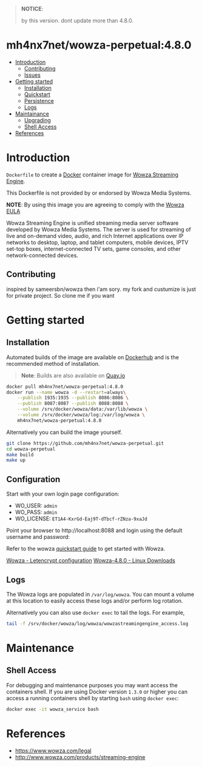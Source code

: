 > **NOTICE**:
>
> by this version. dont update more than 4.8.0.

# mh4nx7net/wowza-perpetual:4.8.0

- [Introduction](#introduction)
  - [Contributing](#contributing)
  - [Issues](#issues)
- [Getting started](#getting-started)
  - [Installation](#installation)
  - [Quickstart](#quickstart)
  - [Persistence](#persistence)
  - [Logs](#logs)
- [Maintainance](#maintenance)
  - [Upgrading](#upgrading)
  - [Shell Access](#shell-access)
- [References](#references)

# Introduction

`Dockerfile` to create a [Docker](https://www.docker.com/) container image for [Wowza Streaming Engine](http://www.wowza.com/products/streaming-engine).

This Dockerfile is not provided by or endorsed by Wowza Media Systems.

**NOTE**: By using this image you are agreeing to comply with the [Wowza EULA](https://www.wowza.com/legal)

Wowza Streaming Engine is unified streaming media server software developed by Wowza Media Systems. The server is used for streaming of live and on-demand video, audio, and rich Internet applications over IP networks to desktop, laptop, and tablet computers, mobile devices, IPTV set-top boxes, internet-connected TV sets, game consoles, and other network-connected devices.

## Contributing

inspired by sameersbn/wowza
then i'am sory. my fork and custumize is just for private project.
So clone me if you want


# Getting started

## Installation

Automated builds of the image are available on [Dockerhub](https://hub.docker.com/r/mh4nx7net/wowza-perpetual) and is the recommended method of installation.

> **Note**: Builds are also available on [Quay.io](https://quay.io/repository/mh4nx7net/wowza-perpetual)

```bash
docker pull mh4nx7net/wowza-perpetual:4.8.0
docker run --name wowza -d --restart=always\
	--publish 1935:1935 --publish 8086:8086 \
	--publish 8087:8087 --publish 8088:8088 \
	--volume /srv/docker/wowza/data:/var/lib/wowza \
	--volume /srv/docker/wowza/log:/var/log/wowza \
	mh4nx7net/wowza-perpetual:4.8.0
```

Alternatively you can build the image yourself.

```bash
git clone https://github.com/mh4nx7net/wowza-perpetual.git
cd wowza-perpetual
make build
make up
```

## Configuration

Start with your own login page configuration:
* WO_USER: `admin`
* WO_PASS: `admin`
* WO_LICENSE: `ET1A4-KxrGd-Eaj9T-dTbcf-rZNza-9xaJd`

Point your browser to http://localhost:8088 and login using the default username and password:

Refer to the wowza [quickstart guide](http://www.wowza.com/forums/content.php?3-quick-start-guide) to get started with Wowza.


[Wowza - Letencrypt configuration](https://github.com/nlmaca/Wowza_Installers/blob/master/Ubuntu/Ubuntu_20.04_Letsencrypt.md)
[Wowza-4.8.0 - Linux Downloads](https://www.wowza.com/downloads/WowzaStreamingEngine-4-8-5/WowzaStreamingEngine-4.8.5-linux-x64-installer.run)


## Logs

The Wowza logs are populated in `/var/log/wowza`. You can mount a volume at this location to easily access these logs and/or perform log rotation.

Alternatively you can also use `docker exec` to tail the logs. For example,

```bash
tail -f /srv/docker/wowza/log/wowza/wowzastreamingengine_access.log
```

# Maintenance
## Shell Access

For debugging and maintenance purposes you may want access the containers shell. If you are using Docker version `1.3.0` or higher you can access a running containers shell by starting `bash` using `docker exec`:

```bash
docker exec -it wowza_service bash
```

# References

  * https://www.wowza.com/legal
  * http://www.wowza.com/products/streaming-engine
